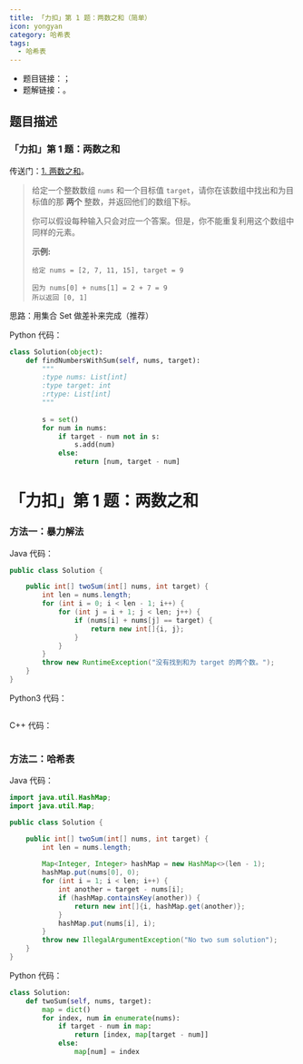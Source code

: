 ```yaml
---
title: 「力扣」第 1 题：两数之和（简单）
icon: yongyan
category: 哈希表
tags:
  - 哈希表
---
```


+ 题目链接：[]()；
+ 题解链接：[]()。

## 题目描述

### 「力扣」第 1 题：两数之和

传送门：[1. 两数之和](https://leetcode-cn.com/problems/two-sum/)。

> 给定一个整数数组 `nums` 和一个目标值 `target`，请你在该数组中找出和为目标值的那 **两个** 整数，并返回他们的数组下标。
>
> 你可以假设每种输入只会对应一个答案。但是，你不能重复利用这个数组中同样的元素。
>
> **示例:**
>
> ```
> 给定 nums = [2, 7, 11, 15], target = 9
> 
> 因为 nums[0] + nums[1] = 2 + 7 = 9
> 所以返回 [0, 1]
> ```

思路：用集合 Set 做差补来完成（推荐）

Python 代码：

```python
class Solution(object):
    def findNumbersWithSum(self, nums, target):
        """
        :type nums: List[int]
        :type target: int
        :rtype: List[int]
        """
        
        s = set()
        for num in nums:
            if target - num not in s:
                s.add(num)
            else:
                return [num, target - num]
```

### 


# 「力扣」第 1 题：两数之和


### 方法一：暴力解法

Java 代码：

```java
public class Solution {

    public int[] twoSum(int[] nums, int target) {
        int len = nums.length;
        for (int i = 0; i < len - 1; i++) {
            for (int j = i + 1; j < len; j++) {
                if (nums[i] + nums[j] == target) {
                    return new int[]{i, j};
                }
            }
        }
        throw new RuntimeException("没有找到和为 target 的两个数。");
    }
}
```

Python3 代码：

```pytho

```

C++ 代码：

```cpp

```

### 方法二：哈希表

Java 代码：

```java
import java.util.HashMap;
import java.util.Map;

public class Solution {

    public int[] twoSum(int[] nums, int target) {
        int len = nums.length;
        
        Map<Integer, Integer> hashMap = new HashMap<>(len - 1);
        hashMap.put(nums[0], 0);
        for (int i = 1; i < len; i++) {
            int another = target - nums[i];
            if (hashMap.containsKey(another)) {
                return new int[]{i, hashMap.get(another)};
            }
            hashMap.put(nums[i], i);
        }
        throw new IllegalArgumentException("No two sum solution");
    }
}
```

Python 代码：

```python
class Solution:
    def twoSum(self, nums, target):
        map = dict()
        for index, num in enumerate(nums):
            if target - num in map:
                return [index, map[target - num]]
            else:
                map[num] = index
```



